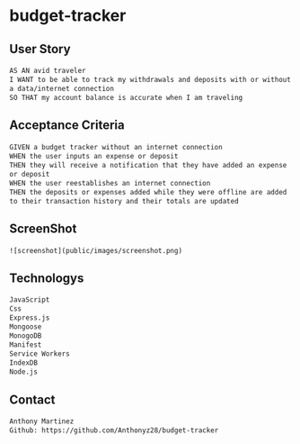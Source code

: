 # budget-tracker
## User Story
    AS AN avid traveler
    I WANT to be able to track my withdrawals and deposits with or without a data/internet connection
    SO THAT my account balance is accurate when I am traveling 

## Acceptance Criteria
    GIVEN a budget tracker without an internet connection
    WHEN the user inputs an expense or deposit
    THEN they will receive a notification that they have added an expense or deposit
    WHEN the user reestablishes an internet connection
    THEN the deposits or expenses added while they were offline are added to their transaction history and their totals are updated

## ScreenShot
    ![screenshot](public/images/screenshot.png)

## Technologys
    JavaScript
    Css
    Express.js
    Mongoose
    MonogoDB
    Manifest
    Service Workers
    IndexDB
    Node.js

## Contact
    Anthony Martinez 
    Github: https://github.com/Anthonyz28/budget-tracker
